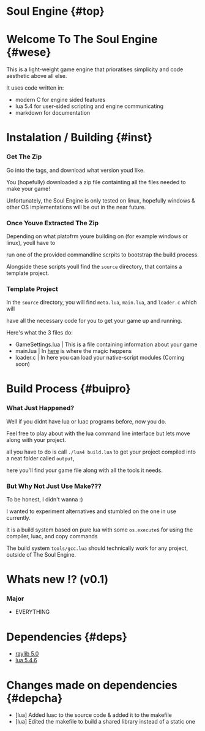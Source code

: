 [ bg-colour 33 33 33, ltr-colour 255 255 255 ]: #
[ #id top stick-to-top ]: #

# Soul Engine {#top}


# Welcome To The Soul Engine {#wese}

This is a light-weight game engine that prioratises simplicity and code aesthetic above all else.

It uses code written in:
 - modern C for engine sided features
 - lua 5.4 for user-sided scripting and engine communicating
 - markdown for documentation


# Instalation / Building {#inst}

### Get The Zip

Go into the tags, and download what version youd like.

You (hopefully) downloaded a zip file containting all the files needed to make your game!

Unfortunately, the Soul Engine is only tested on linux, hopefully windows & other OS implementations will be out in the near future.

### Once Youve Extracted The Zip

Depending on what platofrm youre building on (for example windows or linux), youll have to

run one of the provided commandline scrpits to bootstrap the build process.

Alongside these scripts youll find the `source` directory, that contains a template project.

### Template Project

In the `source` directory, you will find `meta.lua`, `main.lua`, and `loader.c` which will

have all the necessary code for you to get your game up and running.

Here's what the 3 files do:
 - GameSettings.lua | This is a file containing information about your game
 - main.lua         | In [here]( #mlua ) is where the magic heppens
 - loader.c         | In here you can load your native-script modules (Coming soon)


# Build Process {#buipro}

### What Just Happened?

Well if you didnt have lua or luac programs before, now you do.

Feel free to play about with the lua command line interface but lets move along with your project.

all you have to do is call `./lua4 build.lua` to get your project compiled into a neat folder called `output`,

here you'll find your game file along with all the tools it needs.


### But Why Not Just Use Make???

To be honest, I didn't wanna :)

I wanted to experiment alternatives and stumbled on the one in use currently.

It is a build system based on pure lua with some `os.execute`s for using the compiler, luac, and copy commands

The build system `tools/gcc.lua` should technically work for any project, outside of The Soul Engine.


# Whats new !? (v0.1)

### Major

- EVERYTHING


# Dependencies {#deps}

 - [raylib 5.0]( https://github.com/raysan5/raylib/releases/tag/5.0 )
 - [lua 5.4.6](  https://github.com/lua/lua/releases/tag/v5.4.6 )


# Changes made on dependencies {#depcha}

 - [lua]    Added luac to the source code & added it to the makefile
 - [lua]    Edited the makefile to build a shared library instead of a static one
